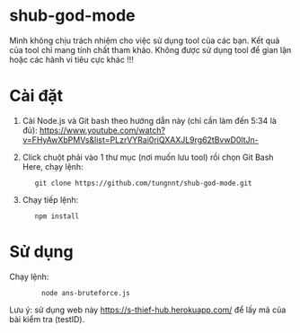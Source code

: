 # shub-god-mode
Mình không chịu trách nhiệm cho việc sử dụng tool của các bạn. Kết quả của tool chỉ mang tính chất tham khảo. Không được sử dụng tool để gian lận hoặc các hành vi tiêu cực khác !!!

# Cài đặt
  1. Cài Node.js và Git bash theo hướng dẫn này (chỉ cần làm đến 5:34 là đủ): https://www.youtube.com/watch?v=FHyAwXbPMVs&list=PLzrVYRai0riQXAXJL9rg62tBvwD0ltJn-
  2. Click chuột phải vào 1 thư mục (nơi muốn lưu tool) rồi chọn Git Bash Here, chạy lệnh: 
    
            git clone https://github.com/tungnnt/shub-god-mode.git
  
  3. Chạy tiếp lệnh: 
    
            npm install

# Sử dụng
  Chạy lệnh: 
            
            node ans-bruteforce.js 
  
  Lưu ý: sử dụng web này https://s-thief-hub.herokuapp.com/ để lấy mã của bài kiểm tra (testID).
